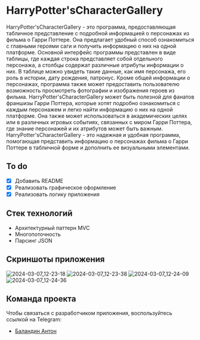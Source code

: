 # HarryPotter'sCharacterGallery
HarryPotter'sCharacterGallery - это программа, предоставляющая табличное представление с подробной информацией о персонажах из фильма о Гарри Поттере. Она предлагает удобный способ ознакомиться с главными героями саги и получить информацию о них на одной платформе.
Основной интерфейс программы представлен в виде таблицы, где каждая строка представляет собой отдельного персонажа, а столбцы содержат различные атрибуты информации о них. В таблице можно увидеть такие данные, как имя персонажа, его роль в истории, дату рождения, патронус.
Кроме общей информации о персонажах, программа также может предоставить пользователю возможность просмотреть фотографии и изображения героев из фильма.
HarryPotter'sCharacterGallery может быть полезной для фанатов франшизы Гарри Поттера, которые хотят подробно ознакомиться с каждым персонажем и легко найти информацию о них на одной платформе. Она также может использоваться в академических целях или в различных игровых событиях, связанных с миром Гарри Поттера, где знание персонажей и их атрибутов может быть важным.
HarryPotter'sCharacterGallery - это надежная и удобная программа, помогающая представить информацию о персонажах фильма о Гарри Поттере в табличной форме и дополнить ее визуальными элементами.
## To do
- [x] Добавить README
- [x] Реализовать графическое оформление
- [x] Реализовать логику приложения

## Стек технологий
- Архитектурный паттерн MVC
- Многопоточность
- Парсинг JSON

## Скриншоты приложения
![2024-03-07_12-23-18](https://github.com/balandzin/Vkontakte_API/assets/113136992/d97cbbe5-9267-4a23-b459-c1954b3b9ae3)
![2024-03-07_12-23-38](https://github.com/balandzin/Vkontakte_API/assets/113136992/f5df7f52-01c5-4a50-b8d9-5ab03f8b6cb5)
![2024-03-07_12-24-09](https://github.com/balandzin/Vkontakte_API/assets/113136992/4480747f-2741-4ed4-82db-7f6729e44e1c)
![2024-03-07_12-24-36](https://github.com/balandzin/Vkontakte_API/assets/113136992/bd14d758-656d-4844-8ebe-ffe826007d74)

## Команда проекта
Чтобы связаться с разработчиком приложения, воспользуйтесь ссылкой на Telegram:

- [Баландин Антон](https://t.me/+375336886070)

